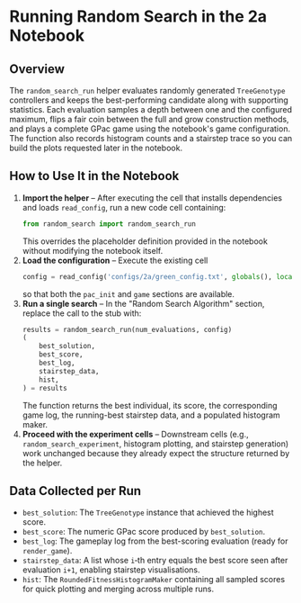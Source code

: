 # Running Random Search in the 2a Notebook

## Overview
The `random_search_run` helper evaluates randomly generated `TreeGenotype`
controllers and keeps the best-performing candidate along with supporting
statistics. Each evaluation samples a depth between one and the configured
maximum, flips a fair coin between the full and grow construction methods, and
plays a complete GPac game using the notebook's game configuration. The
function also records histogram counts and a stairstep trace so you can build
the plots requested later in the notebook.

## How to Use It in the Notebook
1. **Import the helper** – After executing the cell that installs dependencies
   and loads `read_config`, run a new code cell containing:
   ```python
   from random_search import random_search_run
   ```
   This overrides the placeholder definition provided in the notebook without
   modifying the notebook itself.
2. **Load the configuration** – Execute the existing cell
   ```python
   config = read_config('configs/2a/green_config.txt', globals(), locals())
   ```
   so that both the `pac_init` and `game` sections are available.
3. **Run a single search** – In the "Random Search Algorithm" section, replace
   the call to the stub with:
   ```python
   results = random_search_run(num_evaluations, config)
   (
       best_solution,
       best_score,
       best_log,
       stairstep_data,
       hist,
   ) = results
   ```
   The function returns the best individual, its score, the corresponding game
   log, the running-best stairstep data, and a populated histogram maker.
4. **Proceed with the experiment cells** – Downstream cells (e.g.,
   `random_search_experiment`, histogram plotting, and stairstep generation)
   work unchanged because they already expect the structure returned by the
   helper.

## Data Collected per Run
- `best_solution`: The `TreeGenotype` instance that achieved the highest score.
- `best_score`: The numeric GPac score produced by `best_solution`.
- `best_log`: The gameplay log from the best-scoring evaluation (ready for
  `render_game`).
- `stairstep_data`: A list whose `i`‑th entry equals the best score seen after
  evaluation `i+1`, enabling stairstep visualisations.
- `hist`: The `RoundedFitnessHistogramMaker` containing all sampled scores for
  quick plotting and merging across multiple runs.
